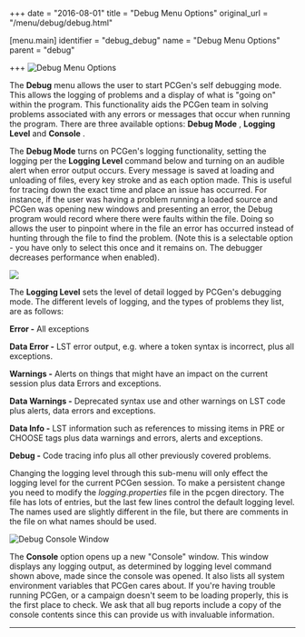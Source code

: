 +++
date = "2016-08-01"
title = "Debug Menu Options"
original_url = "/menu/debug/debug.html"

[menu.main]
    identifier = "debug_debug"
    name = "Debug Menu Options"
    parent = "debug"
    
+++
![Debug Menu Options](../../images/menus/debug.png)

The **Debug** menu allows the user to start PCGen's self debugging mode.
This allows the logging of problems and a display of what is "going on"
within the program. This functionality aids the PCGen team in solving
problems associated with any errors or messages that occur when running
the program. There are three available options: **Debug Mode** ,
**Logging Level** and **Console** .

The **Debug Mode** turns on PCGen's logging functionality, setting the
logging per the **Logging Level** command below and turning on an
audible alert when error output occurs. Every message is saved at
loading and unloading of files, every key stroke and as each option
made. This is useful for tracing down the exact time and place an issue
has occurred. For instance, if the user was having a problem running a
loaded source and PCGen was opening new windows and presenting an error,
the Debug program would record where there were faults within the file.
Doing so allows the user to pinpoint where in the file an error has
occurred instead of hunting through the file to find the problem. (Note
this is a selectable option - you have only to select this once and it
remains on. The debugger decreases performance when enabled).

![](../../images/menus/debug_logging.png)

The **Logging Level** sets the level of detail logged by PCGen's
debugging mode. The different levels of logging, and the types of
problems they list, are as follows:

**Error -** All exceptions

**Data Error -** LST error output, e.g. where a token syntax is
incorrect, plus all exceptions.

**Warnings -** Alerts on things that might have an impact on the current
session plus data Errors and exceptions.

**Data Warnings -** Deprecated syntax use and other warnings on LST code
plus alerts, data errors and exceptions.

**Data Info -** LST information such as references to missing items in
PRE or CHOOSE tags plus data warnings and errors, alerts and exceptions.

**Debug -** Code tracing info plus all other previously covered
problems.

Changing the logging level through this sub-menu will only effect the
logging level for the current PCGen session. To make a persistent change
you need to modify the *logging.properties* file in the pcgen directory.
The file has lots of entries, but the last few lines control the default
logging level. The names used are slightly different in the file, but
there are comments in the file on what names should be used.

![Debug Console Window](../../images/windows/debugconsole.png)

The **Console** option opens up a new "Console" window. This window
displays any logging output, as determined by logging level command
shown above, made since the console was opened. It also lists all system
environment variables that PCGen cares about. If you're having trouble
running PCGen, or a campaign doesn't seem to be loading properly, this
is the first place to check. We ask that all bug reports include a copy
of the console contents since this can provide us with invaluable
information.

------------------------------------------------------------------------




